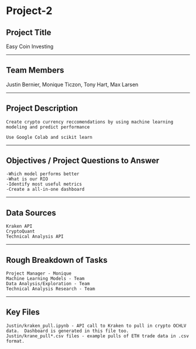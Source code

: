 # Project-2


## Project Title
Easy Coin Investing

---

## Team Members
Justin Bernier, Monique Ticzon, Tony Hart, Max Larsen

---

## Project Description
    Create crypto currency reccomendations by using machine learning modeling and predict performance

    Use Google Colab and scikit learn
    
---

## Objectives / Project Questions to Answer
    -Which model performs better
    -What is our RIO
    -Identify most useful metrics
    -Create a all-in-one dashboard


---

## Data Sources
    Kraken API
    CryptoQuant
    Technical Analysis API

---

## Rough Breakdown of Tasks
    Project Manager - Monique
    Machine Learning Models - Team
    Data Analysis/Exploration - Team
    Technical Analysis Research - Team
    
---

## Key Files
    Justin/kraken_pull.ipynb - API call to Kraken to pull in crypto OCHLV data.  Dashboard is generated in this file too. 
    Justin/krane_pull*.csv files - example pulls of ETH trade data in .csv format.
    
